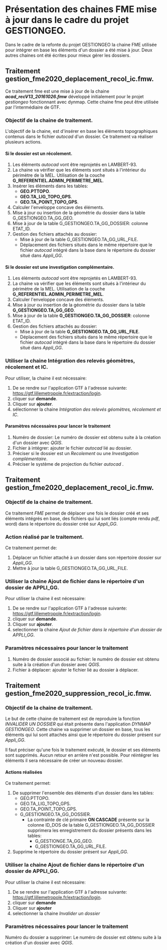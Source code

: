 # Présentation des chaines FME mise à jour dans le cadre du projet GESTIONGEO.

Dans le cadre de la refonte du projet GESTIONGEO la chaine FME utilisée pour intégrer en base les éléments d'un dossier a été mise à jour. Deux autres chaines ont été écrites pour mieux gérer les dossiers.

## Traitement gestion_fme2020_deplacement_recol_ic.fmw.

Ce traitement fme est une mise à jour de la chaine __*acad_recV13_20161026.fmw*__ développé initialement pour le projet *gestiongeo* fonctionnant avec dynmap. Cette chaine fme peut être utilisée par l'intermédiaire de GTF.


### Objectif de la chaine de traitement.

L'objectif de la chaine, est d'insérer en base les éléments topographiques contenus dans le fichier *autocad* d'un dossier. Ce traitement va réaliser plusieurs actions.


#### Si le dossier est un récolement.

1. Les éléments *autocad* vont être reprojetés en LAMBERT-93.
2. La chaine va vérifier que les éléments sont situés à l'intérieur du périmètre de la MEL. Utilisation de la couche __G_REFERENTIEL.ADMIN_PERIMETRE_MEL__.
3. Insérer les éléments dans les tables:
	* __GEO.PTTOPO__.
	* __GEO.TA_LIG_TOPO_GPS__.
	* __GEO.TA_POINT_TOPO_GPS__.
4. Calculer l'enveloppe concave des éléments.
5. Mise à jour ou insertion de la géométrie du dossier dans la table G_GESTIONGEO.TA_GG_GEO.
6. Mise à jour de la table G_GESTIONGEO.TA_GG_DOSSIER: colonne ETAT_ID.
7. Gestion des fichiers attachés au dossier:
	* Mise à jour de la table G_GESTIONGEO.TA_GG_URL_FILE.
	* Déplacement des fichiers situés dans le même répertoire que le fichier *autocad* intégré dans la base dans le répertoire du dossier situé dans *Appli_GG*.


#### Si le dossier est une investigation complémentaire.

1. Les éléments *autocad* vont être reprojetés en LAMBERT-93.
2. La chaine va vérifier que les éléments sont situés à l'intérieur du périmètre de la MEL. Utilisation de la couche __G_REFERENTIEL.ADMIN_PERIMETRE_MEL__.
3. Calculer l'enveloppe concave des éléments.
4. Mise à jour ou insertion de la géométrie du dossier dans la table __G_GESTIONGEO.TA_GG_GEO__.
5. Mise à jour de la table __G_GESTIONGEO.TA_GG_DOSSIER__: colonne ETAT_ID.
6. Gestion des fichiers attachés au dossier:
	* Mise à jour de la table __G_GESTIONGEO.TA_GG_URL_FILE__.
	* Déplacement des fichiers situés dans le même répertoire que le fichier *autocad* intégré dans la base dans le répertoire du dossier situé dans *Appli_GG*.


### Utiliser la chaine Intégration des relevés géomètres, récolement et IC.

Pour utiliser, la chaine il est nécessaire:

1. De se rendre sur l'application GTF à l'adresse suivante: https://gtf.lillemetropole.fr/extraction/login.
2. cliquer sur __demande__.
3. Cliquer sur __ajouter__.
4. sélectionner la chaine *Intégration des relevés géomètres, récolement et IC*.


#### Paramètres nécessaires pour lancer le traitement

1. Numéro de dossier: Le numéro de dossier est obtenu suite à la création d'un dossier avec *QGIS*.
2. Fichier à intégrer: ajouter le fichier *autocad* lié au dossier.
3. Préciser si le dossier est un *Recolement* ou une *Investigation complémentaire*.
4. Préciser le système de projection du fichier *autocad* .


## Traitement gestion_fme2020_deplacement_recol_ic.fmw.

### Objectif de la chaine de traitement.

Ce traitement *FME* permet de déplacer une fois le dossier créé et ses éléments intégrés en base, des fichiers qui lui sont liés (compte rendu *pdf*, word) dans le répertoire du dossier créé sur *Appli_GG*.


### Action réalisé par le traitement.

Ce traitement permet de:

1. Déplacer un fichier attaché à un dossier dans son répertoire dossier sur *Appli_GG*.
2. Mettre à jour la table G_GESTIONGEO.TA_GG_URL_FILE.


### Utiliser la chaine Ajout de fichier dans le répertoire d'un dossier de APPLI_GG.

Pour utiliser la chaine il est nécessaire:

1. De se rendre sur l'application GTF à l'adresse suivante: https://gtf.lillemetropole.fr/extraction/login.
2. cliquer sur __demande__.
3. Cliquer sur __ajouter__.
4. selectionner la chaine *Ajout de fichier dans le répertoire d'un dossier de APPLI_GG*.


### Paramètres nécessaires pour lancer le traitement

1. Numéro de dossier associé au fichier: le numéro de dossier est obtenu suite à la création d'un dossier avec *QGIS*.
2. Fichier à déplacer: ajouter le fichier lié au dossier à déplacer.


## Traitement gestion_fme2020_suppression_recol_ic.fmw.

### Objectif de la chaine de traitement.

Le but de cette chaine de traitement est de reproduire la fonction *INVALIDER UN DOSSIER* qui était présente dans l'application *DYNMAP GESTIONGEO*. Cette chaine va supprimer un dossier en base, tous les éléments qui lui sont attachés ainsi que le répertoire du dossier présent sur *Appli_GG*.

Il faut préciser qu'une fois le traitement exécuté, le dossier et ses éléments sont supprimés. Aucun retour en arrière n'est possible. Pour réintégrer les éléments il sera nécessaire de créer un nouveau dossier.


#### Actions réalisées 

Ce traitement permet:

1. De supprimer l'ensemble des éléments d'un dossier dans les tables:
	* GEO.PTTOPO.
	* GEO.TA_LIG_TOPO_GPS.
	* GEO.TA_POINT_TOPO_GPS.
	* G_GESTIONGEO.TA_GG_DOSSIER.
		* La contrainte de clé primaire __ON CASCADE__ présente sur la colonne ID_DOS de la table G_GESTIONGEO.TA_GG_DOSSIER supprimera les enregistrement du dossier présents dans les tables:
			* G_GESTIONGE.TA_GG_GEO.
			* G_GESTIONGEO.TA_GG_URL_FILE.
2. Supprime le répertoire du dossier présent sur *Appli_GG*.


### Utiliser la chaine Ajout de fichier dans le répertoire d'un dossier de APPLI_GG.

Pour utiliser la chaine il est nécessaire:

1. De se rendre sur l'application GTF à l'adresse suivante: https://gtf.lillemetropole.fr/extraction/login.
2. cliquer sur __demande__
3. Cliquer sur __ajouter__
4. selectionner la chaine *Invalider un dossier*


### Paramètres nécessaires pour lancer le traitement

Numéro du dossier a supprimer: Le numéro de dossier est obtenu suite à la création d'un dossier avec *QGIS*.